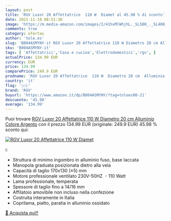 ```yaml
---
layout: post
title: 'RGV Luxor 20 Affettatrice  110 W  Diamet al 45.98 % di sconto'
date: 2021-11-10 08:51:30
image: 'https://m.media-amazon.com/images/I/41hxMlWhjhL._SL500_._SL400_.jpg'
comments: true
category: ofertas
author: 'tole.es'
slug: 'B004ASMYNY-it RGV Luxor 20 Affettatrice 110 W Diametro 20 cm Alluminio...'
sku: 'B004ASMYNY-it'
tags: [ 'Affettatrici','Casa e cucina','Elettrodomestici','rgv', ]
actualPrice: 134.99 EUR
currency: EUR
price: 134.99
comparePrice: 249.9 EUR
prodname: 'RGV Luxor 20 Affettatrice  110 W  Diametro 20 cm  Alluminio  Colore Argento'
country: 'it'
flag: '🇮🇹'
brand: 'RGV'
buyurl: 'https://www.amazon.it/dp/B004ASMYNY/?tag=tolees00-21'
descuento: '45.98'
average: '134.99'
---
```


Puoi trovare [RGV Luxor 20 Affettatrice  110 W  Diametro 20 cm  Alluminio  Colore Argento](https://www.amazon.it/dp/B004ASMYNY/?tag=tolees00-21) con il prezzo 134.99 EUR (originale: 249.9 EUR) 45.98 % sconto qui:

[![RGV Luxor 20 Affettatrice  110 W  Diamet](https://m.media-amazon.com/images/I/41hxMlWhjhL._SL500_._SL400_.jpg)](https://www.amazon.it/dp/B004ASMYNY/?tag=tolees00-21)

ℹ️:

- Struttura di minimo ingombro in alluminio fuso, base laccata
- Manopola graduata posizionata dietro alla vela
- Capacità di taglio 170x130 (±5) mm
- Motore professionale ventilato 230V-50HZ  - 110 Watt
- Lama professionale, temperata
- Spessore di taglio fino a 14/16 mm
- Affilatoio amovibile non incluso nella confezione
- Costruita interamente in Italia
- Coprilama, piatto, paratia in alluminio ossidato

[🛒 Acquista qui!!](https://www.amazon.it/dp/B004ASMYNY/?tag=tolees00-21)
